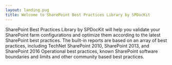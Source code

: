 ```yaml
---
layout: landing.pug
title: Welcome to SharePoint Best Practices Library by SPDocKit
---
```


SharePoint Best Practices Library by SPDocKit will help you validate your SharePoint farm configurations and optimize them according to the latest SharePoint best practices. The built-in reports are based on an array of best practices, including TechNet SharePoint 2010, SharePoint 2013, and SharePoint 2016 Operational best practices, known SharePoint software boundaries and limits and other community based best practices.
